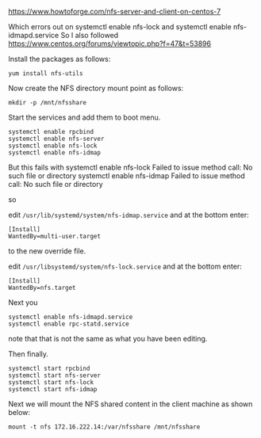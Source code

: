 

https://www.howtoforge.com/nfs-server-and-client-on-centos-7

Which errors out on systemctl enable nfs-lock and systemctl enable nfs-idmapd.service
So I also followed
https://www.centos.org/forums/viewtopic.php?f=47&t=53896

Install the packages as follows:

    yum install nfs-utils

Now create the NFS directory mount point as follows:

    mkdir -p /mnt/nfsshare

Start the services and add them to boot menu.

    systemctl enable rpcbind
    systemctl enable nfs-server
    systemctl enable nfs-lock
    systemctl enable nfs-idmap

But this fails with
    systemctl enable nfs-lock Failed to issue method call: No such file or directory
    systemctl enable nfs-idmap Failed to issue method call: No such file or directory

so

edit `/usr/lib/systemd/system/nfs-idmap.service`   and at the bottom enter:

    [Install]
    WantedBy=multi-user.target

to the new override file.


edit `/usr/libsystemd/system/nfs-lock.service` and at the bottom enter:

    [Install]
    WantedBy=nfs.target

Next you

    systemctl enable nfs-idmapd.service
    systemctl enable rpc-statd.service

note that that is not the same as what you have been editing.

Then finally.  

    systemctl start rpcbind
    systemctl start nfs-server
    systemctl start nfs-lock
    systemctl start nfs-idmap

Next we will mount the NFS shared content in the client machine as shown below:


    mount -t nfs 172.16.222.14:/var/nfsshare /mnt/nfsshare
